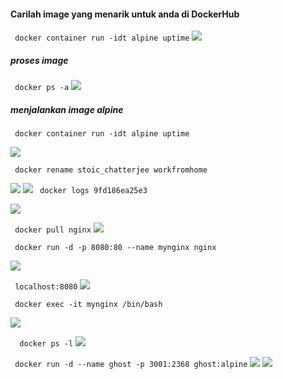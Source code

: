 #### Carilah image yang menarik untuk anda di DockerHub
``` docker container run -idt alpine uptime```
![](https://github.com/Tyassasmita/tekn-cloud-computing/blob/master/minggu-07/T1.jpg)

##### proses image
``` docker ps -a```
![](https://github.com/Tyassasmita/tekn-cloud-computing/blob/master/minggu-07/T2.jpg)
##### menjalankan image alpine
``` docker container run -idt alpine uptime```

![](https://github.com/Tyassasmita/tekn-cloud-computing/blob/master/minggu-07/T3.jpg)

``` docker rename stoic_chatterjee workfromhome```

![](https://github.com/Tyassasmita/tekn-cloud-computing/blob/master/minggu-07/T4.jpg)
![](https://github.com/Tyassasmita/tekn-cloud-computing/blob/master/minggu-07/T5.jpg)
``` docker logs 9fd186ea25e3```

![](https://github.com/Tyassasmita/tekn-cloud-computing/blob/master/minggu-07/T6.jpg)

``` docker pull nginx```
![](https://github.com/Tyassasmita/tekn-cloud-computing/blob/master/minggu-07/T7.jpg)

``` docker run -d -p 8080:80 --name mynginx nginx```

![](https://github.com/Tyassasmita/tekn-cloud-computing/blob/master/minggu-07/T8.jpg)

``` localhost:8080```
![](https://github.com/Tyassasmita/tekn-cloud-computing/blob/master/minggu-07/T9.jpg)

``` docker exec -it mynginx /bin/bash```

![](https://github.com/Tyassasmita/tekn-cloud-computing/blob/master/minggu-07/T10.jpg)

```  docker ps -l```
![](https://github.com/Tyassasmita/tekn-cloud-computing/blob/master/minggu-07/T11.jpg)

``` docker run -d --name ghost -p 3001:2368 ghost:alpine```
![](https://github.com/Tyassasmita/tekn-cloud-computing/blob/master/minggu-07/T12.jpg)
![](https://github.com/Tyassasmita/tekn-cloud-computing/blob/master/minggu-07/T13.jpg)